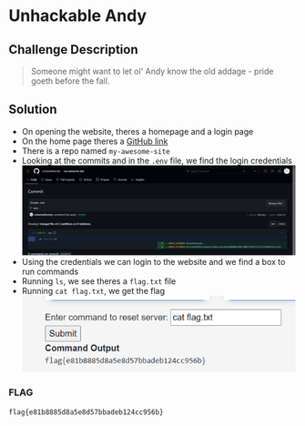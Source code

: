 # Unhackable Andy

## Challenge Description
> Someone might want to let ol' Andy know the old addage - pride goeth before the fall. 

## Solution
* On opening the website, theres a homepage and a login page 
* On the home page theres a [GitHub link](https://github.com/UnhackableAndy) 
* There is a repo named `my-awesome-site`
* Looking at the commits and in the `.env` file, we find the login credentials
![creds](image.png)
* Using the credentials we can login to the website and we find a box to run commands
* Running `ls`, we see theres a `flag.txt` file
* Running `cat flag.txt`, we get the flag  
![flag](image-1.png)

### FLAG
```
flag{e81b8885d8a5e8d57bbadeb124cc956b}
```